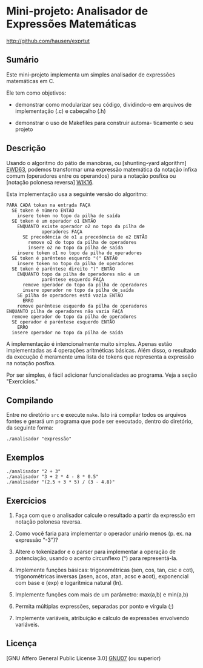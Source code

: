 Mini-projeto: Analisador de Expressões Matemáticas
==================================================

http://github.com/hausen/exprtut

Sumário
-------

Este mini-projeto implementa um simples analisador de
expressões matemáticas em C.

Ele tem como objetivos:

* demonstrar como modularizar seu código, dividindo-o
  em arquivos de implementação (.c) e cabeçalho (.h)

* demonstrar o uso de Makefiles para construir automa-
  ticamente o seu projeto

Descrição
---------

Usando o algoritmo do pátio de manobras, ou
[shunting-yard algorithm] [EWD63], podemos transformar
uma expressão matemática da notação infixa comum
(operadores entre os operandos) para a notação
posfixa ou [notação polonesa reversa] [WIK16].

Esta implementação usa a seguinte versão do algoritmo:

    PARA CADA token na entrada FAÇA
      SE token é número ENTÃO
        insere token no topo da pilha de saída
      SE token é um operador o1 ENTÃO
        ENQUANTO existe operador o2 no topo da pilha de
                 operadores FAÇA
          SE precedência de o1 ≤ precedência de o2 ENTÃO 
            remove o2 do topo da pilha de operadores
            insere o2 no topo da pilha de saída
        insere token o1 no topo da pilha de operadores
      SE token é parêntese esquerdo "(" ENTÃO
        insere token no topo da pilha de operadores
      SE token é parêntese direito ")" ENTÃO
        ENQUANTO topo da pilha de operadores não é um
                 parêntese esquerdo FAÇA
          remove operador do topo da pilha de operadores
          insere operador no topo da pilha de saída
        SE pilha de operadores está vazia ENTÃO
          ERRO
        remove parêntese esquerdo da pilha de operadores
    ENQUANTO pilha de operadores não vazia FAÇA
      remove operador do topo da pilha de operadores
      SE operador é parêntese esquerdo ENTÃO
        ERRO
      insere operador no topo da pilha de saída

A implementação é intencionalmente muito simples.
Apenas estão implementadas as 4 operações aritméticas
básicas. Além disso, o resultado da execução é meramente
uma lista de tokens que representa a expressão na
notação posfixa.

Por ser simples, é fácil adicionar funcionalidades ao
programa. Veja a seção "Exercícios."

Compilando
----------

Entre no diretório `src` e execute `make`. Isto
irá compilar todos os arquivos fontes e gerará um
programa que pode ser executado, dentro do diretório,
da seguinte forma:

    ./analisador "expressão"

Exemplos
--------

    ./analisador "2 + 3"
    ./analisador "3 + 2 * 4 - 8 * 0.5"
    ./analisador "(2.5 + 3 * 5) / (3 - 4.8)"

Exercícios
----------

1) Faça com que o analisador calcule o resultado
a partir da expressão em notação polonesa reversa.

2) Como você faria para implementar o operador
unário menos (p. ex. na expressão "-3")?

3) Altere o tokenizador e o parser para implementar
a operação de potenciação, usando o acento
circunflexo (^) para representá-la.

4) Implemente funções básicas: trigonométricas
(sen, cos, tan, csc e cot), trigonométricas
inversas (asen, acos, atan, acsc e acot),
exponencial com base e (exp) e logarítmica
natural (ln).

5) Implemente funções com mais de um parâmetro:
max(a,b) e min(a,b)

6) Permita múltiplas expressões, separadas por
ponto e vírgula (;)

7) Implemente variáveis, atribuição e cálculo de
expressões envolvendo variáveis.

Licença
-------

[GNU Affero General Public License 3.0] [GNU07]
(ou superior)

[EWD63]: https://www.cs.utexas.edu/~EWD/MCReps/MR35.PDF#page=22
         "Making a translator for ALGOL 60"

[WIK16]: https://pt.wikipedia.org/wiki/Nota%C3%A7%C3%A3o_polonesa_inversa
         "Notação polonesa reversa"

[GNU07]: https://www.gnu.org/licenses/agpl-3.0.txt
         "GNU Affero General Public License 3.0"
